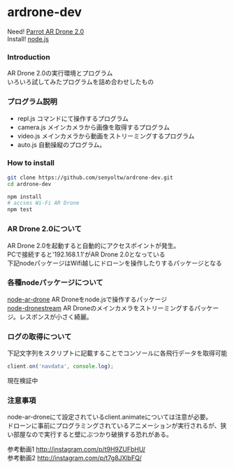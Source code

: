 ardrone-dev
===========
Need! [Parrot AR Drone 2.0](http://www.amazon.co.jp/gp/product/B00HYO158Q?ie=UTF8&camp=1207&creative=8411&creativeASIN=B00HYO158Q&linkCode=shr&tag=senyoltw-22&qid=1414738801&sr=8-3&keywords=AR+Drone+2)  
Install! [node.js](http://ja.wikipedia.org/wiki/Node.js)

### Introduction
AR Drone 2.0の実行環境とプログラム  
いろいろ試してみたプログラムを詰め合わせしたもの  
### プログラム説明
* repl.js 
	コマンドにて操作するプログラム
* camera.js
	メインカメラから画像を取得するプログラム
* video.js
	メインカメラから動画をストリーミングするプログラム
* auto.js
	自動操縦のプログラム。

### How to install
```bash
git clone https://github.com/senyoltw/ardrone-dev.git
cd ardrone-dev

npm install
# accses Wi-Fi AR Drone
npm test
```

### AR Drone 2.0について
AR Drone 2.0を起動すると自動的にアクセスポイントが発生。  
PCで接続すると'192.168.1.1'がAR Drone 2.0となっている  
下記nodeパッケージはWifi越しにドローンを操作したりするパッケージとなる

### 各種nodeパッケージについて
[node-ar-drone](https://github.com/felixge/node-ar-drone)
AR Droneをnode.jsで操作するパッケージ  
[node-dronestream](https://github.com/bkw/node-dronestream)
AR Droneのメインカメラをストリーミングするパッケージ。レスポンスが小さく綺麗。  

### ログの取得について
下記文字列をスクリプトに記載することでコンソールに各飛行データを取得可能
```js
client.on('navdata', console.log);
```
現在検証中

### 注意事項
node-ar-droneにて設定されているclient.animateについては注意が必要。  
ドローンに事前にプログラミングされているアニメーションが実行されるが、狭い部屋なので実行すると壁にぶつかり破損する恐れがある。  

参考動画1 http://instagram.com/p/t9H9ZUFbHU/  
参考動画2 http://instagram.com/p/t7g8JXlbFQ/